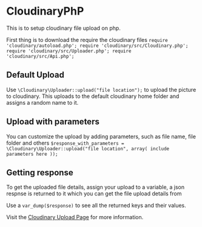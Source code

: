 # CloudinaryPhP
This is to setup cloudinary file upload on php.

First thing is to download the require the cloudinary files
`require 'cloudinary/autoload.php';
require 'cloudinary/src/Cloudinary.php';
require 'cloudinary/src/Uploader.php';
require 'cloudinary/src/Api.php';
`

##  Default Upload
Use `\Cloudinary\Uploader::upload("file location");` to upload the picture to cloudinary.
This uploads to the default cloudinary home folder and assigns a random name to it.

##  Upload with parameters
You can customize the upload by adding parameters, such as file name, file folder and others
`$response_with_parameters =  \Cloudinary\Uploader::upload("file location",
    array(
    include parameters here
));
`

## Getting response
To get the uploaded file details, assign your upload to a variable, a json respnse is returned to it which you can get the file upload details from

Use a `var_dump($response)` to see all the returned keys and their values.

Visit the [Cloudinary Upload Page](https://cloudinary.com/documentation/upload_images)  for more information.